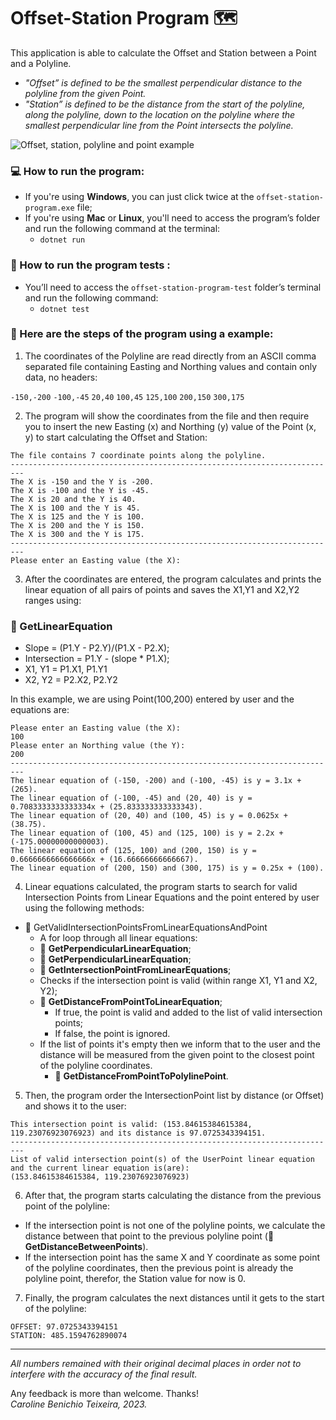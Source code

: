 # Offset-Station Program 🗺️

This application is able to calculate the Offset and Station between a Point and a Polyline. 
- <i>"Offset” is defined to be the smallest perpendicular distance to the polyline from the given Point.</i>
- <i>"Station” is defined to be the distance from the start of the polyline, along the polyline, down to the
location on the polyline where the smallest perpendicular line from the Point intersects the polyline.</i>

![Offset, station, polyline and point example](https://github.com/carolbenichio/offset-station-program/assets/78769105/00c7a717-d8ae-446a-89db-9ecc8098044f)

### 💻 How to run the program:

- If you're using **Windows**, you can just click twice at the ```offset-station-program.exe``` file;
- If you're using **Mac** or **Linux**, you'll need to access the program’s folder and run the following command at the terminal:
    - ```dotnet run```  

### 🧪 How to run the program tests :
- You’ll need to access the ```offset-station-program-test``` folder’s terminal and run the following command:
    - ```dotnet test``` 

### 🧮 Here are the steps of the program using a example:

1. The coordinates of the Polyline are read directly from an ASCII comma separated file containing Easting and Northing values and contain only data, no headers:

`-150,-200`
`-100,-45`
`20,40`
`100,45`
`125,100`
`200,150`
`300,175`

2. The program will show the coordinates from the file and then require you to insert the new Easting (x) and Northing (y) value of the Point (x, y) to start calculating the Offset and Station:

```
The file contains 7 coordinate points along the polyline.
-------------------------------------------------------------------------
The X is -150 and the Y is -200.
The X is -100 and the Y is -45.
The X is 20 and the Y is 40.
The X is 100 and the Y is 45.
The X is 125 and the Y is 100.
The X is 200 and the Y is 150.
The X is 300 and the Y is 175.
-------------------------------------------------------------------------
Please enter an Easting value (the X):
```

3. After the coordinates are entered, the program calculates and prints the linear equation of all pairs of points and saves the X1,Y1 and X2,Y2 ranges using:
### 🧮 GetLinearEquation
- Slope = (P1.Y - P2.Y)/(P1.X - P2.X);
- Intersection = P1.Y - (slope * P1.X);
- X1, Y1 = P1.X1, P1.Y1
- X2, Y2 = P2.X2, P2.Y2

In this example, we are using Point(100,200) entered by user and the equations are:

``` 
Please enter an Easting value (the X):
100
Please enter an Northing value (the Y):
200
-------------------------------------------------------------------------
The linear equation of (-150, -200) and (-100, -45) is y = 3.1x + (265).
The linear equation of (-100, -45) and (20, 40) is y = 0.7083333333333334x + (25.833333333333343).
The linear equation of (20, 40) and (100, 45) is y = 0.0625x + (38.75).
The linear equation of (100, 45) and (125, 100) is y = 2.2x + (-175.00000000000003).
The linear equation of (125, 100) and (200, 150) is y = 0.6666666666666666x + (16.66666666666667).
The linear equation of (200, 150) and (300, 175) is y = 0.25x + (100).
``` 

4. Linear equations calculated, the program starts to search for valid Intersection Points from Linear Equations and the point entered by user using the following methods:

- 🧮 GetValidIntersectionPointsFromLinearEquationsAndPoint
    - A for loop through all linear equations:
    - 🧮 **GetPerpendicularLinearEquation**;
    - 🧮 **GetPerpendicularLinearEquation**;
    - 🧮 **GetIntersectionPointFromLinearEquations**;
    - Checks if the intersection point is valid (within range X1, Y1 and X2, Y2);
    - 🧮 **GetDistanceFromPointToLinearEquation**; 
      - If true, the point is valid and added to the list of valid intersection points;
      - If false, the point is ignored.
    - If the list of points it's empty then we inform that to the user and the distance will be measured from the given point to the closest point of the polyline coordinates.
      - 🧮 **GetDistanceFromPointToPolylinePoint**.
    
5. Then, the program order the IntersectionPoint list by distance (or Offset) and shows it to the user:

```
This intersection point is valid: (153.84615384615384, 119.23076923076923) and its distance is 97.0725343394151.
-------------------------------------------------------------------------
List of valid intersection point(s) of the UserPoint linear equation and the current linear equation is(are):
(153.84615384615384, 119.23076923076923)
``` 

6. After that, the program starts calculating the distance from the previous point of the polyline:
- If the intersection point is not one of the polyline points, we calculate the distance between that point to the previous polyline point (🧮 **GetDistanceBetweenPoints**).
- If the intersection point has the same X and Y coordinate as some point of the polyline coordinates, then the previous point is already the polyline point, therefor, the Station value for now is 0.

7. Finally, the program calculates the next distances until it gets to the start of the polyline:

```
OFFSET: 97.0725343394151
STATION: 485.1594762890074
``` 

<hr>

<i>All numbers remained with their original decimal places in order not to interfere with the accuracy of the final result.</i>

Any feedback is more than welcome. Thanks! <br>
<i>Caroline Benichio Teixeira, 2023.</i>

